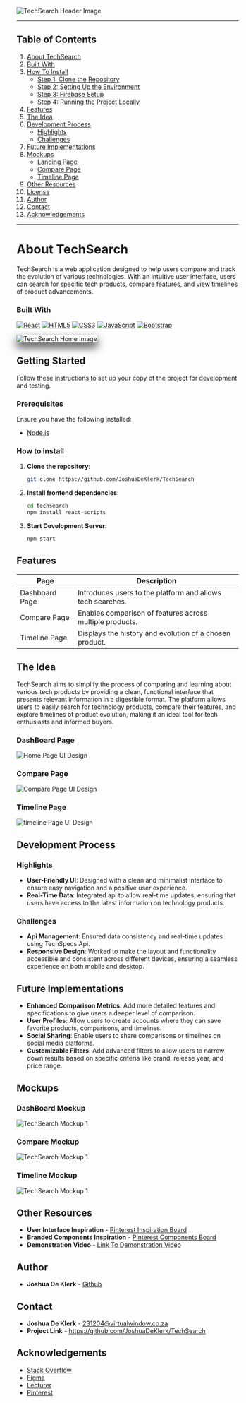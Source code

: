 ![TechSearch Header Image](./assets/HeaderImage.png)

---

## Table of Contents

1. [About TechSearch](#about-techsearch)
2. [Built With](#built-with)
3. [How To Install](#how-to-install)
   - [Step 1: Clone the Repository](#step-1-clone-the-repository)
   - [Step 2: Setting Up the Environment](#step-2-setting-up-the-environment)
   - [Step 3: Firebase Setup](#step-3-firebase-setup)
   - [Step 4: Running the Project Locally](#step-4-running-the-project-locally)
4. [Features](#features)
5. [The Idea](#the-idea)
6. [Development Process](#development-process)
   - [Highlights](#highlights)
   - [Challenges](#challenges)
7. [Future Implementations](#future-implementations)
8. [Mockups](#mockups)
   - [Landing Page](#landing-page)
   - [Compare Page](#compare-page)
   - [Timeline Page](#timeline-page)
9. [Other Resources](#other-resources)
10. [License](#license)
11. [Author](#author)
12. [Contact](#contact)
13. [Acknowledgements](#acknowledgements)

---

# About TechSearch

TechSearch is a web application designed to help users compare and track the evolution of various technologies. With an intuitive user interface, users can search for specific tech products, compare features, and view timelines of product advancements.

### Built With
[![React](https://img.shields.io/badge/React-001440?style=for-the-badge&logo=react&logoColor=#61DAFB)](https://reactjs.org/)
[![HTML5](https://img.shields.io/badge/HTML-e34c26?style=for-the-badge&logo=html5&logoColor=white)](https://html.spec.whatwg.org/multipage/)
[![CSS3](https://img.shields.io/badge/CSS-563d7c?style=for-the-badge&logo=css3&logoColor=white)](https://developer.mozilla.org/en-US/docs/Web/CSS)
[![JavaScript](https://img.shields.io/badge/Javascript-323330?style=for-the-badge&logo=javascript&logoColor=F7DF1E)](https://www.javascript.com/)
[![Bootstrap](https://img.shields.io/badge/Bootstrap-563D7C?style=for-the-badge&logo=bootstrap&logoColor=white)](https://getbootstrap.com/)

<img src="./assets/Home.png" alt="TechSearch Home Image" style="box-shadow: 0px 10px 20px rgba(0, 0, 0, 0.8);">

## Getting Started

Follow these instructions to set up your copy of the project for development and testing.

### Prerequisites

Ensure you have the following installed:
- [Node.js](https://nodejs.org/)

### How to install

1. **Clone the repository**:
    ```bash
    git clone https://github.com/JoshuaDeKlerk/TechSearch
    ```

2. **Install frontend dependencies**:
    ```bash
    cd techsearch
    npm install react-scripts
    ```

2. **Start Development Server**:
    ```bash
    npm start
    ```

## Features

| Page             | Description                                                |
| ---------------- | ---------------------------------------------------------- |
| Dashboard Page     | Introduces users to the platform and allows tech searches. |
| Compare Page     | Enables comparison of features across multiple products.   |
| Timeline Page    | Displays the history and evolution of a chosen product.    |

## The Idea

TechSearch aims to simplify the process of comparing and learning about various tech products by providing a clean, functional interface that presents relevant information in a digestible format. The platform allows users to easily search for technology products, compare their features, and explore timelines of product evolution, making it an ideal tool for tech enthusiasts and informed buyers.

### DashBoard Page
![Home Page UI Design](./assets/Home.png)

### Compare Page
![Compare Page UI Design](./assets/Compare.png)

### Timeline Page
![timeline Page UI Design](./assets/Timeline.png)

## Development Process

### Highlights
* **User-Friendly UI**: Designed with a clean and minimalist interface to ensure easy navigation and a positive user experience.
* **Real-Time Data**: Integrated api to allow real-time updates, ensuring that users have access to the latest information on technology products.

### Challenges
* **Api Management**: Ensured data consistency and real-time updates using TechSpecs Api.
* **Responsive Design**: Worked to make the layout and functionality accessible and consistent across different devices, ensuring a seamless experience on both mobile and desktop.

## Future Implementations

* **Enhanced Comparison Metrics**: Add more detailed features and specifications to give users a deeper level of comparison.
* **User Profiles**: Allow users to create accounts where they can save favorite products, comparisons, and timelines.
* **Social Sharing**: Enable users to share comparisons or timelines on social media platforms.
* **Customizable Filters**: Add advanced filters to allow users to narrow down results based on specific criteria like brand, release year, and price range.

## Mockups

### DashBoard Mockup
![TechSearch Mockup 1](./assets/Mockup%202.png)

### Compare Mockup
![TechSearch Mockup 1](./assets/Mockup%201.png)

### Timeline Mockup
![TechSearch Mockup 1](./assets/Mockup%203.png)

## Other Resources

- **User Interface Inspiration** - [Pinterest Inspiration Board](https://pin.it/3OEehYU7C)
- **Branded Components Inspiration** - [Pinterest Components Board](https://pin.it/3j45LcXSX)
- **Demonstration Video** - [Link To Demonstration Video](https://drive.google.com/drive/folders/1IJ0_IzRdkvFpxXZKpwiYEPn-YkA6Mhau?usp=sharing)

## Author

- **Joshua De Klerk** - [Github](https://github.com/JoshuaDeKlerk)

## Contact

- **Joshua De Klerk** - [231204@virtualwindow.co.za](mailto:231204@virtualwindow.co.za)
- **Project Link** - https://github.com/JoshuaDeKlerk/TechSearch 

## Acknowledgements

- [Stack Overflow](https://stackoverflow.com/)
- [Figma](https://www.figma.com/)
- [Lecturer](https://github.com/TsungaiKats)
- [Pinterest](https://za.pinterest.com/)